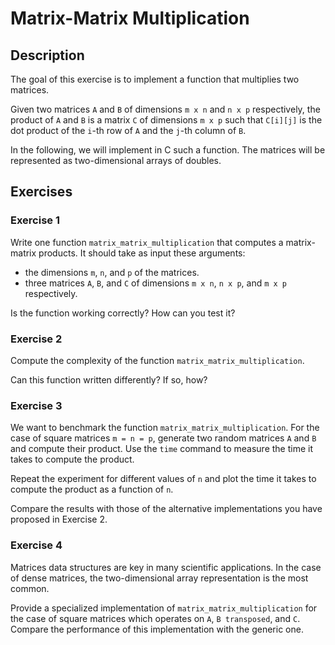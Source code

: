 # Matrix-Matrix Multiplication

## Description

The goal of this exercise is to implement a function that multiplies two matrices.

Given two matrices `A` and `B` of dimensions `m x n` and `n x p` respectively, the product of `A` and `B` is a matrix
`C` of dimensions `m x p` such that `C[i][j]` is the dot product of the `i`-th row of `A` and the `j`-th column of `B`.

In the following, we will implement in C such a function. The matrices will be represented as two-dimensional arrays of
doubles.

## Exercises

### Exercise 1

Write one function `matrix_matrix_multiplication` that computes a matrix-matrix products. It should take as input these
arguments:

- the dimensions `m`, `n`, and `p` of the matrices.
- three matrices `A`, `B`, and `C` of dimensions `m x n`, `n x p`, and `m x p` respectively.

Is the function working correctly? How can you test it?

### Exercise 2

Compute the complexity of the function `matrix_matrix_multiplication`.

Can this function written differently? If so, how?

### Exercise 3

We want to benchmark the function `matrix_matrix_multiplication`. For the case of square matrices `m = n = p`, generate
two random matrices `A` and `B` and compute their product. Use the `time` command to measure the time it takes to
compute the product.

Repeat the experiment for different values of `n` and plot the time it takes to compute the product as a function of
`n`.

Compare the results with those of the alternative implementations you have proposed in Exercise 2.

### Exercise 4

Matrices data structures are key in many scientific applications. In the case of dense matrices, the two-dimensional
array representation is the most common.

Provide a specialized implementation of `matrix_matrix_multiplication` for the case of square matrices which operates on
`A`, `B transposed`, and `C`. Compare the performance of this implementation with the generic one.
